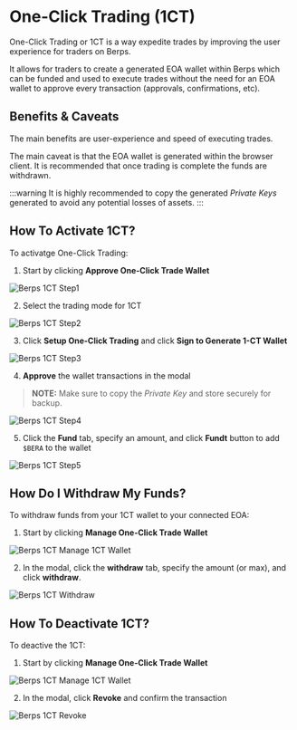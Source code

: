 # One-Click Trading (1CT)

One-Click Trading or 1CT is a way expedite trades by improving the user experience for traders on Berps.

It allows for traders to create a generated EOA wallet within Berps which can be funded and used to execute trades without the need for an EOA wallet to approve every transaction (approvals, confirmations, etc).

## Benefits & Caveats

The main benefits are user-experience and speed of executing trades.

The main caveat is that the EOA wallet is generated within the browser client. It is recommended that once trading is complete the funds are withdrawn.

:::warning
It is highly recommended to copy the generated _Private Keys_ generated to avoid any potential losses of assets.
:::

## How To Activate 1CT?

To activatge One-Click Trading:

1. Start by clicking **Approve One-Click Trade Wallet**

![Berps 1CT Step1](/assets/berps-1ct-01.png)

2. Select the trading mode for 1CT

![Berps 1CT Step2](/assets/berps-1ct-02.png)

3. Click **Setup One-Click Trading** and click **Sign to Generate 1-CT Wallet**

![Berps 1CT Step3](/assets/berps-1ct-03.png)

4. **Approve** the wallet transactions in the modal

> **NOTE:** Make sure to copy the _Private Key_ and store securely for backup.

![Berps 1CT Step4](/assets/berps-1ct-04.png)

5. Click the **Fund** tab, specify an amount, and click **Fundt** button to add `$BERA` to the wallet

![Berps 1CT Step5](/assets/berps-1ct-05.png)

## How Do I Withdraw My Funds?

To withdraw funds from your 1CT wallet to your connected EOA:

1. Start by clicking **Manage One-Click Trade Wallet**

![Berps 1CT Manage 1CT Wallet](/assets/berps-1ct-06.png)

2. In the modal, click the **withdraw** tab, specify the amount (or max), and click **withdraw**.

![Berps 1CT Withdraw](/assets/berps-1ct-07.png)

## How To Deactivate 1CT?

To deactive the 1CT:

1. Start by clicking **Manage One-Click Trade Wallet**

![Berps 1CT Manage 1CT Wallet](/assets/berps-1ct-06.png)

2. In the modal, click **Revoke** and confirm the transaction

![Berps 1CT Revoke](/assets/berps-1ct-08.png)
